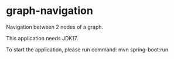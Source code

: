 # graph-navigation
Navigation between 2 nodes of a graph.

This application needs JDK17.

To start the application, please run command:
mvn spring-boot:run
